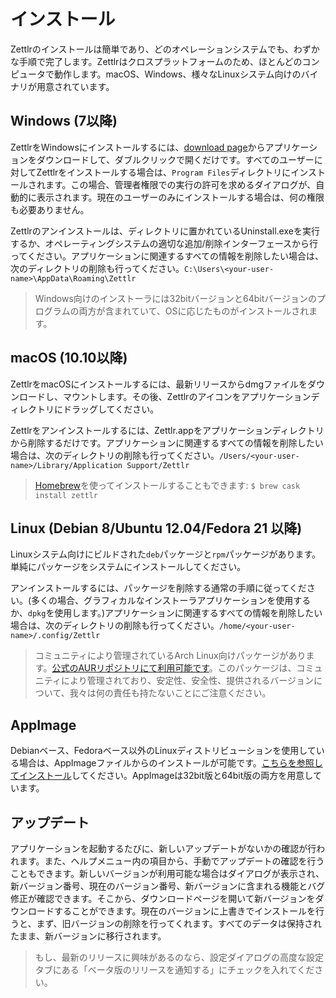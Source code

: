 # インストール

Zettlrのインストールは簡単であり、どのオペレーションシステムでも、わずかな手順で完了します。Zettlrはクロスプラットフォームのため、ほとんどのコンピュータで動作します。macOS、Windows、様々なLinuxシステム向けのバイナリが用意されています。

## Windows (7以降)

ZettlrをWindowsにインストールするには、[download page](https://www.zettlr.com/download)からアプリケーションをダウンロードして、ダブルクリックで開くだけです。すべてのユーザーに対してZettlrをインストールする場合は、`Program Files`ディレクトリにインストールされます。この場合、管理者権限での実行の許可を求めるダイアログが、自動的に表示されます。現在のユーザーのみにインストールする場合は、何の権限も必要ありません。

Zettlrのアンインストールは、ディレクトリに置かれているUninstall.exeを実行するか、オペレーティングシステムの適切な追加/削除インターフェースから行ってください。アプリケーションに関連するすべての情報を削除したい場合は、次のディレクトリの削除も行ってください。`C:\Users\<your-user-name>\AppData\Roaming\Zettlr`

> Windows向けのインストーラには32bitバージョンと64bitバージョンのプログラムの両方が含まれていて、OSに応じたものがインストールされます。

## macOS (10.10以降)

ZettlrをmacOSにインストールするには、最新リリースからdmgファイルをダウンロードし、マウントします。その後、Zettlrのアイコンをアプリケーションディレクトリにドラッグしてください。

Zettlrをアンインストールするには、Zettlr.appをアプリケーションディレクトリから削除するだけです。アプリケーションに関連するすべての情報を削除したい場合は、次のディレクトリの削除も行ってください。`/Users/<your-user-name>/Library/Application Support/Zettlr`

> [Homebrew](https://formulae.brew.sh/cask/zettlr)を使ってインストールすることもできます: `$ brew cask install zettlr`

## Linux (Debian 8/Ubuntu 12.04/Fedora 21 以降)

Linuxシステム向けにビルドされた`deb`パッケージと`rpm`パッケージがあります。単純にパッケージをシステムにインストールしてください。

アンインストールするには、パッケージを削除する通常の手順に従ってください。(多くの場合、グラフィカルなインストーラアプリケーションを使用するか、`dpkg`を使用します。)アプリケーションに関連するすべての情報を削除したい場合は、次のディレクトリの削除も行ってください。`/home/<your-user-name>/.config/Zettlr`

> コミュニティにより管理されているArch Linux向けパッケージがあります。[公式のAURリポジトリにて利用可能です](https://aur.archlinux.org/packages/zettlr-bin/)。このパッケージは、コミュニティにより管理されており、安定性、安全性、提供されるバージョンについて、我々は何の責任も持たないことにご注意ください。

## AppImage

Debianベース、Fedoraベース以外のLinuxディストリビューションを使用している場合は、AppImageファイルからのインストールが可能です。[こちらを参照してインストール](https://appimage.org/)してください。AppImageは32bit版と64bit版の両方を用意しています。

## アップデート

アプリケーションを起動するたびに、新しいアップデートがないかの確認が行われます。また、ヘルプメニュー内の項目から、手動でアップデートの確認を行うこともできます。新しいバージョンが利用可能な場合はダイアログが表示され、新バージョン番号、現在のバージョン番号、新バージョンに含まれる機能とバグ修正が確認できます。そこから、ダウンロードページを開いて新バージョンをダウンロードすることができます。現在のバージョンに上書きでインストールを行うと、まず、旧バージョンの削除を行ってくれます。すべてのデータは保持されたまま、新バージョンに移行されます。

> もし、最新のリリースに興味があるのなら、設定ダイアログの高度な設定タブにある「ベータ版のリリースを通知する」にチェックを入れてください。
